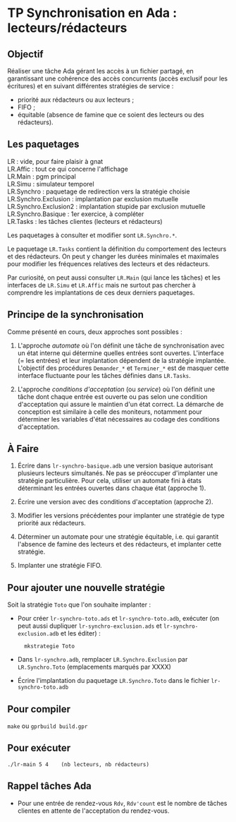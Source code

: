 TP Synchronisation en Ada : lecteurs/rédacteurs
==============================================

Objectif
--------
Réaliser une tâche Ada gérant les accès à un fichier partagé, en garantissant une cohérence des accès concurrents (accès exclusif pour les écritures) et en suivant différentes stratégies de service :

- priorité aux rédacteurs ou aux lecteurs ;
- FIFO ;
- équitable (absence de famine que ce soient des lecteurs ou des rédacteurs).

Les paquetages
--------------

LR  : vide, pour faire plaisir à gnat  
LR.Affic : tout ce qui concerne l'affichage  
LR.Main : pgm principal  
LR.Simu : simulateur temporel  
LR.Synchro : paquetage de redirection vers la stratégie choisie  
LR.Synchro.Exclusion : implantation par exclusion mutuelle  
LR.Synchro.Exclusion2 : implantation stupide par exclusion mutuelle  
LR.Synchro.Basique : 1er exercice, à compléter  
LR.Tasks : les tâches clientes (lecteurs et rédacteurs)  

Les paquetages à consulter et modifier sont `LR.Synchro.*`.

Le paquetage `LR.Tasks` contient la définition du comportement des lecteurs et des rédacteurs. On peut y changer les durées minimales et maximales pour modifier les fréquences relatives des lecteurs et des rédacteurs.

Par curiosité, on peut aussi consulter `LR.Main` (qui lance les tâches) et les interfaces de `LR.Simu` et `LR.Affic` mais ne surtout pas chercher à comprendre les implantations de ces deux derniers paquetages.

Principe de la synchronisation
------------------------------

Comme présenté en cours, deux approches sont possibles :

1. L'approche *automate* où l'on définit une tâche de synchronisation avec un état interne qui détermine quelles entrées sont ouvertes. L'interface (= les entrées) et leur implantation dépendent de la stratégie implantée. L'objectif des procédures `Demander_*` et `Terminer_*` est de masquer cette interface fluctuante pour les tâches définies dans `LR.Tasks`.

2. L'approche *conditions d'acceptation* (ou *service*) où l'on définit une tâche dont chaque entrée est ouverte ou pas selon une condition d'acceptation qui assure le maintien d'un état correct. La démarche de conception est similaire à celle des moniteurs, notamment pour déterminer les variables d'état nécessaires au codage des conditions d'acceptation.

À Faire
-------

1. Écrire dans `lr-synchro-basique.adb` une version basique autorisant
plusieurs lecteurs simultanés. Ne pas se préoccuper d'implanter une
stratégie particulière. Pour cela, utiliser un automate fini à états
déterminant les entrées ouvertes dans chaque état (approche 1).

2. Écrire une version avec des conditions d'acceptation (approche 2).

3. Modifier les versions précédentes pour implanter une stratégie de
type priorité aux rédacteurs.

4. Déterminer un automate pour une stratégie équitable, i.e. qui garantit
l'absence de famine des lecteurs et des rédacteurs, et implanter cette
stratégie.

5. Implanter une stratégie FIFO.

Pour ajouter une nouvelle stratégie
-----------------------------------

Soit la stratégie `Toto` que l'on souhaite implanter :

- Pour créer `lr-synchro-toto.ads` et `lr-synchro-toto.adb`, exécuter (on peut aussi dupliquer `lr-synchro-exclusion.ads` et `lr-synchro-exclusion.adb` et les éditer) :

        mkstrategie Toto

- Dans `lr-synchro.adb`, remplacer `LR.Synchro.Exclusion` par `LR.Synchro.Toto` (emplacements marqués par XXXX)
- Écrire l'implantation du paquetage `LR.Synchro.Toto` dans le fichier `lr-synchro-toto.adb`

Pour compiler
-------------
`make` ou `gprbuild build.gpr`

Pour exécuter
-------------

    ./lr-main 5 4    (nb lecteurs, nb rédacteurs)

Rappel tâches Ada
-----------------

- Pour une entrée de rendez-vous `Rdv`, `Rdv'count` est le nombre de tâches
  clientes en attente de l'acceptation du rendez-vous.
